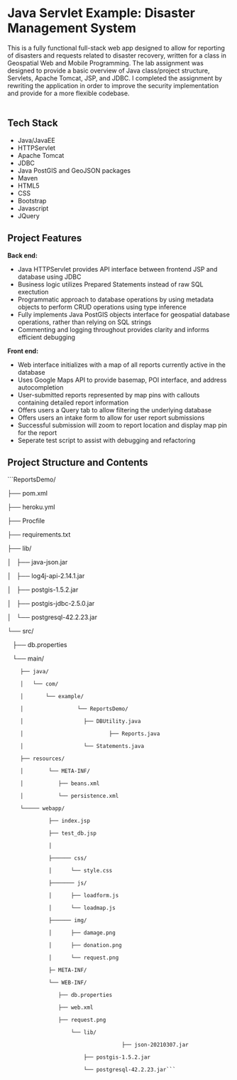<h1>Java Servlet Example: Disaster Management System</h1>
This is a fully functional full-stack web app designed to allow for reporting of disasters and requests related to disaster recovery, written for a class in Geospatial Web and Mobile Programming.  The lab assignment was designed to provide a basic overview of Java class/project structure, Servlets, Apache Tomcat, JSP, and JDBC.  I completed the assignment by rewriting the application in order to improve the security implementation and provide for a more flexible codebase.<br><br>

<h2>Tech Stack</h2>

* Java/JavaEE
* HTTPServlet
* Apache Tomcat
* JDBC
* Java PostGIS and GeoJSON packages
* Maven
* HTML5
* CSS
* Bootstrap
* Javascript
* JQuery

<h2>Project Features</h2>

**Back end:**

* Java HTTPServlet provides API interface between frontend JSP and database using JDBC
* Business logic utilizes Prepared Statements instead of raw SQL exectution
* Programmatic approach to database operations by using metadata objects to perform CRUD operations using type inference
* Fully implements Java PostGIS objects interface for geospatial database operations, rather than relying on SQL strings
* Commenting and logging throughout provides clarity and informs efficient debugging

**Front end:**

* Web interface initializes with a map of all reports currently active in the database
* Uses Google Maps API to provide basemap, POI interface, and address autocompletion
* User-submitted reports represented by map pins with callouts containing detailed report information
* Offers users a Query tab to allow filtering the underlying database
* Offers users an intake form to allow for user report submissions
* Successful submission will zoom to report location and display map pin for the report
* Seperate test script to assist with debugging and refactoring

<h2>Project Structure and Contents</h2>
```ReportsDemo/

├── pom.xml

├── heroku.yml

├── Procfile

├── requirements.txt

├── lib/

│       ├── java-json.jar

│       ├── log4j-api-2.14.1.jar

│       ├── postgis-1.5.2.jar

│       ├── postgis-jdbc-2.5.0.jar

│       └── postgresql-42.2.23.jar

└── src/

        ├── db.properties
	
        └── main/
	
		├── java/
		
		│	└── com/
		
		│		└── example/
		
		│		          └── ReportsDemo/
		
		│					├── DBUtility.java
		
		│		                 	├── Reports.java
		
		│					└── Statements.java
		
		├── resources/
		
		│	     └── META-INF/
		
		│			├── beans.xml
		
		│			└── persistence.xml
		
		└───── webapp/
		
			     ├── index.jsp
			     
			     ├── test_db.jsp
			     
			     │
			     
			     ├────── css/
			     
			     │		└── style.css					
			     
			     ├─────── js/
			     
			     │		├── loadform.js
			     
			     │		└── loadmap.js
			     
			     ├────── img/		
			     
			     │   	├── damage.png
			     
			     │   	├── donation.png
			     
			     │		└── request.png
			     
			     ├─ META-INF/
			     
			     └── WEB-INF/
			     
					├── db.properties
					
					├── web.xml
					
					├── request.png
					
			     		└── lib/
					
			                	        ├── json-20210307.jar
							
				 	        ├── postgis-1.5.2.jar
						
				 	        └── postgresql-42.2.23.jar```
